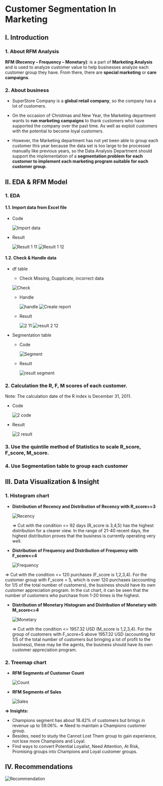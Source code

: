 # Customer Segmentation In Marketing  
## **I. Introduction**

### **1. About RFM Analysis**

**RFM (Recency – Frequency – Monetary)**: is a part of **Marketing Analysis** and is used to analyze customer value to help businesses analyze each customer group they have. From there, there are **special marketing** or **care campaigns**.

### **2. About business**
- SuperStore Company is a **global retail company**, so the company has a lot of customers.

- On the occasion of Christmas and New Year, the Marketing department wants to **run marketing campaigns** to thank customers who have supported the company over the past time. As well as exploit customers with the potential to become loyal customers.

- However, the Marketing department has not yet been able to group each customer this year because the data set is too large to be processed manually like previous years, so the Data Analysis Department should support the implementation of a **segmentation problem for each customer to implement each marketing program suitable for each customer group**.

## **II. EDA & RFM Model** 

### **1. EDA**
#### **1.1. Import data from Excel file**
- Code

  ![Import data](https://github.com/user-attachments/assets/760d004f-3f76-4f18-b97b-09bb03363808)

- Result

  ![Result 1 11](https://github.com/user-attachments/assets/03691798-2ccd-4eba-be33-6743a47556c5)
  ![Result 1 12](https://github.com/user-attachments/assets/dd09484a-52e0-450b-b226-179eea4e14f4)

#### **1.2. Check & Handle data**
- df table 
  + Check Missing, Dupplicate, incorrect data
  
  ![Check](https://github.com/user-attachments/assets/8df1e55b-ef3e-431e-bd15-33055ab878e0)
  
  + Handle

    ![handle](https://github.com/user-attachments/assets/cc751102-fe21-4d88-9bb2-561bfdb226f1)
    ![Create report](https://github.com/user-attachments/assets/f5e82af9-2152-4db6-8140-c978352c8937)

  + Result

    ![2 11](https://github.com/user-attachments/assets/30e4c623-8856-4870-9bfa-b784cba02a95)
    ![result 2 12](https://github.com/user-attachments/assets/af04db3f-d868-463c-8c18-fee7bd2bc122)

- Segmentation table
  + Code

    ![Segment](https://github.com/user-attachments/assets/c37a5483-d8b7-4d06-baa5-db247e7c2ffb)

  + Result
  
    ![result segment](https://github.com/user-attachments/assets/153d643d-57b9-43bb-87a4-b59352f28e30)

 
  
### **2. Calculation the R, F, M scores of each customer**. 
Note: The calculation date of the R index is December 31, 2011.
- Code

  ![2 code](https://github.com/user-attachments/assets/29a8f116-aeff-4eb7-a0b6-c3938670d8e4)

- Result

  ![2 result](https://github.com/user-attachments/assets/73b218c7-2a0b-4b3c-b89a-55876e30c536)

### **3. Use the quintile method of Statistics to scale R_score, F_score, M_score.**


### **4. Use Segmentation table to group each customer**


## **III. Data Visualization & Insight**

### 1. Histogram chart 
- **Distribution of Recency and Distribution of Recency with R_score>=3**

  ![Recency](https://github.com/user-attachments/assets/c8012ebc-4081-4a7e-919c-ae50ab3da6bf)

  => Cut with the condition <= 92 days (R_score is 3,4,5) has the highest distribution for a clearer view. In the range of 21-40 recent days, the highest distribution proves that the business is currently operating very well. 


- **Distribution of Frequency and Distribution of Frequency with F_score<=4** 

  ![Frequency](https://github.com/user-attachments/assets/747817a9-5250-4386-8719-0dcbc5354d24)

=> Cut with the condition <= 120 purchases (F_score is 1,2,3,4). For the customer group with F_score = 5, which is over 120 purchases (accounting for 1/5 of the total number of customers), the business should have its own customer appreciation program. In the cut chart, it can be seen that the number of customers who purchase from 1-20 times is the highest.


- **Distribution of Monetary Histogram and Distribution of Monetary with M_score<=4** 

  ![Monetary](https://github.com/user-attachments/assets/436c9284-49f0-463b-88e5-6f32338d4d30)

  => Cut with the condition <= 1957.32 USD (M_score is 1,2,3,4). For the group of customers with F_score=5 above 1957.32 USD (accounting for 1/5 of the total number of customers but bringing a lot of profit to the business), these may be the agents, the business should have its own customer appreciation program.

### 2. Treemap chart 
- **RFM Segments of Customer Count** 

  ![Count](https://github.com/user-attachments/assets/a017982a-aa7b-4a98-98cf-98043219c743)

- **RFM Segments of Sales** 

  ![Sales](https://github.com/user-attachments/assets/8babcd5d-5c4f-4731-8e59-951e70e90002)

**=> Insights:**
- Champions segment has about 18.42% of customers but brings in revenue up to 59.06%. => Need to maintain a Champions customer group.
- Besides, need to study the Cannot Lost Them group to gain experience, not lose more Champions and Loyal.
- Find ways to convert Potential Loyalist, Need Attention, At Risk, Promising groups into Champions and Loyal customer groups.

## **IV. Recommendations**

![Recommendation](https://github.com/user-attachments/assets/3c35fcd3-2ba1-49fb-89f5-c6c350de8930)

